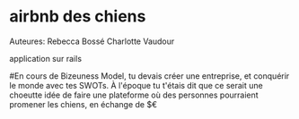 # airbnb des chiens

Auteures:
Rebecca Bossé
Charlotte Vaudour

application sur rails 

#En cours de Bizeuness Model, tu devais créer une entreprise, et conquérir le monde avec tes SWOTs. À l'époque tu t'étais dit que ce serait une choeutte idée de faire une plateforme où des personnes pourraient promener les chiens, en échange de $€
